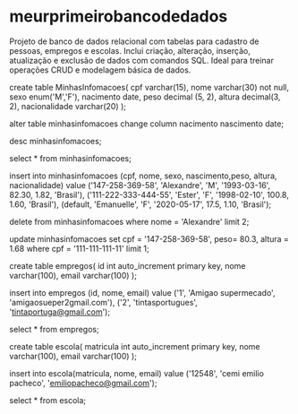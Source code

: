 # meurprimeirobancodedados
Projeto de banco de dados relacional com tabelas para cadastro de pessoas, empregos e escolas. Inclui criação, alteração, inserção, atualização e exclusão de dados com comandos SQL. Ideal para treinar operações CRUD e modelagem básica de dados.


create table MinhasInfomacoes(
cpf varchar(15),
nome varchar(30) not null,
sexo enum('M','F'),
nacimento date,
peso decimal (5, 2),
altura decimal(3, 2),
nacionalidade varchar(20)
);

alter table minhasinfomacoes
change column nacimento nascimento date;

desc minhasinfomacoes;

select * from minhasinfomacoes;

insert into minhasinfomacoes (cpf, nome, sexo, nascimento,peso, altura, nacionalidade)
value
('147-258-369-58', 'Alexandre', 'M', '1993-03-16', 82.30, 1.82, 'Brasil'),
('111-222-333-444-55', 'Ester', 'F', '1998-02-10', 100.8, 1.60, 'Brasil'),
(default, 'Emanuelle', 'F', '2020-05-17', 17.5, 1.10, 'Brasil');

delete from minhasinfomacoes
where nome = 'Alexandre'
limit 2;

update minhasinfomacoes
set cpf = '147-258-369-58',
    peso= 80.3,
    altura = 1.68
where cpf = '111-111-111-11'
limit 1;  

create table empregos(
id int auto_increment primary key,
nome varchar(100),
email varchar(100)
);

insert into empregos (id, nome, email)
value
('1', 'Amigao supermecado', 'amigaosueper2gmail.com'),
('2', 'tintasportugues', 'tintaportuga@gmail.com');

select * from empregos;

create table escola(
matricula int auto_increment primary key,
nome varchar(100),
email varchar(100)
);

insert into escola(matricula, nome, email)
value
('12548', 'cemi emilio pacheco', 'emiliopacheco@gmail.com');

select * from escola;
